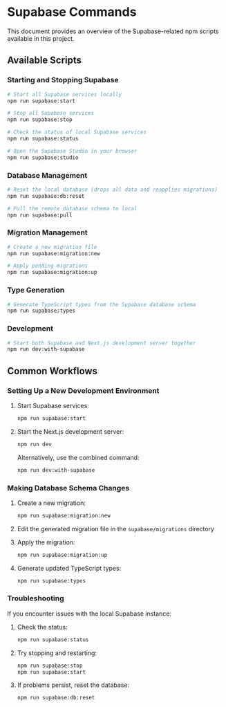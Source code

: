 # Supabase Commands

This document provides an overview of the Supabase-related npm scripts available in this project.

## Available Scripts

### Starting and Stopping Supabase

```bash
# Start all Supabase services locally
npm run supabase:start

# Stop all Supabase services
npm run supabase:stop

# Check the status of local Supabase services
npm run supabase:status

# Open the Supabase Studio in your browser
npm run supabase:studio
```

### Database Management

```bash
# Reset the local database (drops all data and reapplies migrations)
npm run supabase:db:reset

# Pull the remote database schema to local
npm run supabase:pull
```

### Migration Management

```bash
# Create a new migration file
npm run supabase:migration:new

# Apply pending migrations
npm run supabase:migration:up
```

### Type Generation

```bash
# Generate TypeScript types from the Supabase database schema
npm run supabase:types
```

### Development

```bash
# Start both Supabase and Next.js development server together
npm run dev:with-supabase
```

## Common Workflows

### Setting Up a New Development Environment

1. Start Supabase services:
   ```bash
   npm run supabase:start
   ```

2. Start the Next.js development server:
   ```bash
   npm run dev
   ```

   Alternatively, use the combined command:
   ```bash
   npm run dev:with-supabase
   ```

### Making Database Schema Changes

1. Create a new migration:
   ```bash
   npm run supabase:migration:new
   ```

2. Edit the generated migration file in the `supabase/migrations` directory

3. Apply the migration:
   ```bash
   npm run supabase:migration:up
   ```

4. Generate updated TypeScript types:
   ```bash
   npm run supabase:types
   ```

### Troubleshooting

If you encounter issues with the local Supabase instance:

1. Check the status:
   ```bash
   npm run supabase:status
   ```

2. Try stopping and restarting:
   ```bash
   npm run supabase:stop
   npm run supabase:start
   ```

3. If problems persist, reset the database:
   ```bash
   npm run supabase:db:reset
   ```

